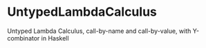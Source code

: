 # UntypedLambdaCalculus
Untyped Lambda Calculus, call-by-name and call-by-value, with Y-combinator in Haskell
